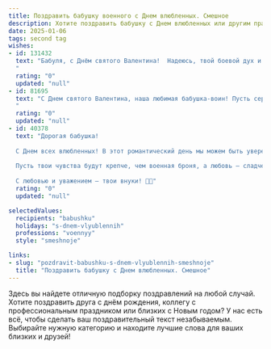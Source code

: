```yaml
---
title: Поздравить бабушку военного с Днем влюбленных. Смешное
description: Хотите поздравить бабушку с Днем влюбленных или другим праздником? Наш ИИ создаст незабываемое поздравление, а вы обязательно выделитесь среди других.  
date: 2025-01-06
tags: second tag
wishes:
- id: 131432
  text: "Бабуля, с Днём святого Валентина!  Надеюсь, твой боевой дух и стратегический ум помогут тебе завоевать сегодня самое вкусное пирожное, а сердечный снайпер – внук/внучка – уже приготовил для тебя самый сладкий подарок!  Пусть любовь окружает тебя с такой же мощью, как артиллерийский залп на параде!
  "
  rating: "0"
  updated: "null"
- id: 81695
  text: "С Днем святого Валентина, наша любимая бабушка-воин! Пусть сердце твоё бьётся в такт военному маршу и не поддаётся никаким амурным стрелам (ну, разве что от любимого внука/внучки!). 😉
  "
  rating: "0"
  updated: "null"
- id: 40378
  text: "Дорогая бабушка!
  
  С Днем всех влюбленных! В этот романтический день мы можем быть уверены — ты, как настоящий командир, всегда на страже любви и добра! Пусть в твоем сердце будет столько же тепла, сколько у нас запасов на часовой нервной дистанции!
  
  Пусть твои чувства будут крепче, чем военная броня, а любовь — сладче, чем бабушкин пирог! Желаю, чтобы ты всегда оставалась в строю — в строю любви и счастья!
  
  С любовью и уважением — твои внуки! 🥰✨"
  rating: "0"
  updated: "null"

selectedValues:
  recipients: "babushku"
  holidays: "s-dnem-vlyublennih"
  professions: "voennyy"
  style: "smeshnoje"

links:
- slug: "pozdravit-babushku-s-dnem-vlyublennih-smeshnoje"
  title: "Поздравить бабушку с Днем влюбленных. Смешное"
---
```


Здесь вы найдете отличную подборку поздравлений на любой случай.
Хотите поздравить друга с днём рождения, коллегу с профессиональным праздником или близких с Новым годом? У нас есть всё, чтобы сделать ваш поздравительный текст незабываемым. Выбирайте нужную категорию и находите лучшие слова для ваших близких и друзей!
